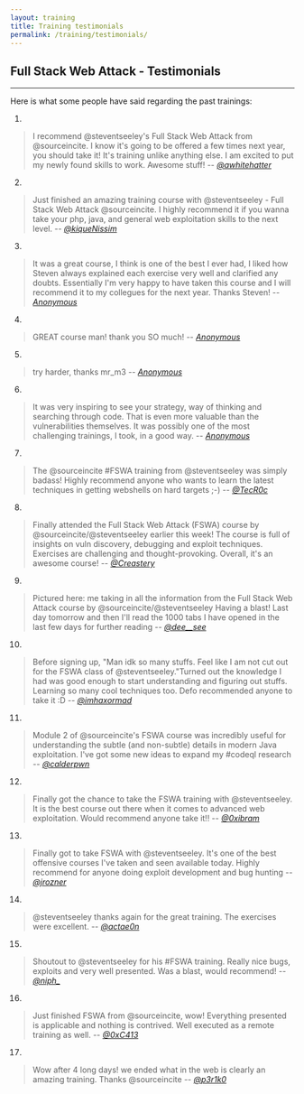 ```yaml
---
layout: training
title: Training testimonials
permalink: /training/testimonials/
---
```


## Full Stack Web Attack - Testimonials

---

Here is what some people have said regarding the past trainings:

1.

> I recommend @steventseeley's Full Stack Web Attack from @sourceincite. I know it's going to be offered a few times next year, you should take it! It's training unlike anything else. I am excited to put my newly found skills to work. Awesome stuff!
> -- <cite>[@awhitehatter][1]</cite>

2.

> Just finished an amazing training course with @steventseeley - Full Stack Web Attack @sourceincite. I highly recommend it if you wanna take your php, java, and general web exploitation skills to the next level.
> -- <cite>[@kiqueNissim][2]</cite>

3.

> It was a great course, I think is one of the best I ever had, I liked how Steven always explained each exercise very well and clarified any doubts. Essentially I'm very happy to have taken this course and I will recommend it to my collegues for the next year. Thanks Steven!
> -- <cite>[Anonymous][3]</cite>

4.

> GREAT course man! thank you SO much!
> -- <cite>[Anonymous][3]</cite>

5.

> try harder, thanks mr_m3
> -- <cite>[Anonymous][3]</cite>

6.

> It was very inspiring to see your strategy, way of thinking and searching through code. That is even more valuable than the vulnerabilities themselves. It was possibly one of the most challenging trainings, I took, in a good way.
> -- <cite>[Anonymous][3]</cite>

7.

> The @sourceincite #FSWA training from @steventseeley was simply badass! Highly recommend anyone who wants to learn the latest techniques in getting webshells on hard targets ;-)
> -- <cite>[@TecR0c][4]</cite>

8.

> Finally attended the Full Stack Web Attack (FSWA) course by @sourceincite/@steventseeley earlier this week! The course is full of insights on vuln discovery, debugging and exploit techniques. Exercises are challenging and thought-provoking. Overall, it's an awesome course!
> -- <cite>[@Creastery][5]</cite>

9.

> Pictured here: me taking in all the information from the Full Stack Web Attack course by @sourceincite/@steventseeley Having a blast! Last day tomorrow and then I'll read the 1000 tabs I have opened in the last few days for further reading
> -- <cite>[@dee__see][6]</cite>

10.

> Before signing up, "Man idk so many stuffs. Feel like I am not cut out for the FSWA class of @steventseeley."Turned out the knowledge I had was good enough to start understanding and figuring out stuffs. Learning so many cool techniques too. Defo recommended anyone to take it :D
> -- <cite>[@imhaxormad][7]</cite>

11.

> Module 2 of @sourceincite's FSWA course was incredibly useful for understanding the subtle (and non-subtle) details in modern Java exploitation. I've got some new ideas to expand my #codeql research
> -- <cite>[@calderpwn][8]</cite>

12.

> Finally got the chance to take the FSWA training with @steventseeley. It is the best course out there when it comes to advanced web exploitation. Would recommend anyone take it!!
> -- <cite>[@0xibram][9]</cite>

13.

> Finally got to take FSWA with @steventseeley. It's one of the best offensive courses I've taken and seen available today. Highly recommend for anyone doing exploit development and bug hunting
> -- <cite>[@jrozner][10]</cite>

14.

> @steventseeley thanks again for the great training. The exercises were excellent.
> -- <cite>[@actae0n][11]</cite>

15.

> Shoutout to @steventseeley for his #FSWA training. Really nice bugs, exploits and very well presented. Was a blast, would recommend!
> -- <cite>[@niph_][12]</cite>

16.

> Just finished FSWA from @sourceincite, wow! Everything presented is applicable and nothing is contrived. Well executed as a remote training as well.
> -- <cite>[@0xC413][13]</cite>

17.

> Wow after 4 long days! we ended what in the web is clearly an amazing training. Thanks @sourceincite
> -- <cite>[@_p3r1k0_][14]</cite>

[1]: https://twitter.com/awhitehatter/status/1180120923816386561
[2]: https://twitter.com/kiqueNissim/status/1179908013601251328
[3]: https://en.wikipedia.org/wiki/Anonymous
[4]: https://twitter.com/TecR0c/status/1460132658411835394
[5]: https://twitter.com/Creastery/status/1459434783545561089
[6]: https://twitter.com/dee__see/status/1458621482288955395
[7]: https://twitter.com/imhaxormad/status/1458504108852146176
[8]: https://twitter.com/calderpwn/status/1458481468645253131
[9]: https://twitter.com/0xibram/status/1456651505109544961
[10]: https://twitter.com/jrozner/status/1456427062957199366
[11]: https://twitter.com/actae0n/status/1456418063532789765
[12]: https://twitter.com/niph_/status/1456411721229275144
[13]: https://twitter.com/0xC413/status/1456408144788086788
[14]: https://twitter.com/_p3r1k0_/status/1456398618957651975